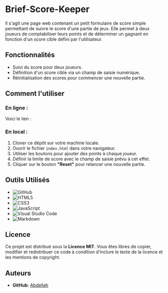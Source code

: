 # Brief-Score-Keeper 

Il s'agit une page web contenant un petit formulaire de score simple permettant de suivre le score d'une partie de jeux. Elle permet à deux joueurs de comptabiliser leurs points et de déterminer un gagnant en fonction d'un score cible défini par l'utilisateur.

## Fonctionnalités

- Suivi du score pour deux joueurs.
- Définition d'un score cible via un champ de saisie numérique.
- Réinitialisation des scores pour commencer une nouvelle partie.

## Comment l'utiliser

### En ligne : 

Voici le lien : 

### En local : 

1. Cloner ce dépôt sur votre machine locale.
2. Ouvrir le fichier `index.html` dans votre navigateur.
3. Utiliser les boutons pour ajouter des points à chaque joueur.
4. Définir la limite de score avec le champ de saisie prévu à cet effet.
5. Cliquer sur le bouton **"Reset"** pour relancer une nouvelle partie.

## Outils Utilisés

- ![GitHub](https://img.shields.io/badge/github-%23121011.svg?style=for-the-badge&logo=github&logoColor=white)
- ![HTML5](https://img.shields.io/badge/HTML5-E34F26?style=for-the-badge&logo=html5&logoColor=white)
- ![CSS3](https://img.shields.io/badge/TAILWIND-1572B6?style=for-the-badge&logo=css3&logoColor=white)
- ![JavaScript](https://img.shields.io/badge/JavaScript-F7DF1E?style=for-the-badge&logo=javascript&logoColor=black)
- ![Visual Studio Code](https://img.shields.io/badge/Visual%20Studio%20Code-0078d7.svg?style=for-the-badge&logo=visual-studio-code&logoColor=white)
- ![Markdown](https://img.shields.io/badge/markdown-%23000000.svg?style=for-the-badge&logo=markdown&logoColor=white)

## Licence
Ce projet est distribué sous la **Licence MIT**. Vous êtes libres de copier, modifier et redistribuer ce code à condition d’inclure le texte de la licence et les mentions de copyright.

## Auteurs 

- **GitHub**: [Abdellah](https://github.com/abdellah59)